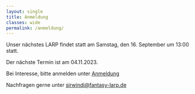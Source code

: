 ```yaml
---
layout: single
title: Anmeldung
classes: wide
permalink: /anmeldung/
---
```


Unser nächstes LARP findet statt am Samstag, den 16. September um 13:00 statt. 

Der nächste Termin ist am 04.11.2023.


Bei Interesse, bitte anmelden unter [Anmeldung](https://fantasy-larp.de/) 

Nachfragen gerne unter [sirwindi@fantasy-larp.de](mailto:sirwindi@fantasy-larp.de)



